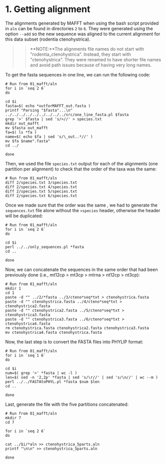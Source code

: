 # 1. Getting alignment
The alignments generated by MAFFT when using the bash script provided 
in `aln` can be found in directories `2` to `6`.
They were generated using the option `--add` so the new sequence was aligned to the current 
alignment for this data subset (rodentia ctenohystrica).

>>**NOTE:**The alignments file names do not start with "rodentia_ctenohystrica". Instead,
>>they start with "ctenohystrica". They were renamed to have shorter file names and avoid 
>>path issues because of having very long names.

To get the fasta sequences in one line, we can run the following code:

```
# Run from 01_mafft/aln
for i in `seq 2 6`
do

cd $i 
fasta=$( echo *outforMAFFT_out.fasta )
printf "Parsing "$fasta"...\n"
../../../../../../../../../src/one_line_fasta.pl $fasta
grep '>' $fasta | sed 's/>//' > species.txt
mkdir out_mafft 
mv $fasta out_mafft
fa=$( ls *fa )
name=$( echo $fa | sed 's/\_out..*//' )
mv $fa $name".fasta"
cd ../

done
```

Then, we used the file `species.txt` output for each of the alignments (one partition per alignment) to check 
that the order of the taxa was the same:

```
# Run from 01_mafft/aln
diff 2/species.txt 3/species.txt 
diff 2/species.txt 4/species.txt 
diff 2/species.txt 5/species.txt 
diff 2/species.txt 6/species.txt 
```

Once we made sure that the order was the same ,
we had to generate the `sequences.txt` file alone without the `>species` header, otherwise the header 
will be duplicated:

```
# Run from 01_mafft/aln
for i in `seq 2 6`
do 

cd $i 
perl ../../only_sequences.pl *fasta
cd ..

done
```

Now, we can concatenate the sequences in the same order that had been previously done 
(i.e., mt12cp > mt3cp > mtrna > nt12cp > nt3cp):

```
# Run from 01_mafft/aln
mkdir 1
cd 1
paste -d "" ../2/*fasta ../3/cteno*seq*txt > ctenohystrica.fasta 
paste -d "" ctenohystrica.fasta ../4/cteno*seq*txt > ctenohystrica2.fasta 
paste -d "" ctenohystrica2.fasta ../5/cteno*seq*txt > ctenohystrica3.fasta 
paste -d "" ctenohystrica3.fasta ../6/cteno*seq*txt > ctenohystrica4.fasta
rm ctenohystrica.fasta ctenohystrica2.fasta ctenohystrica3.fasta
mv ctenohystrica4.fasta ctenohystrica.fasta
```

Now, the last step is to convert the FASTA files into PHYLIP format:

```
# Run from 01_mafft/aln
for i in `seq 1 6`
do 

cd $i
num=$( grep '>' *fasta | wc -l )
len=$( sed -n '2,2p' *fasta | sed 's/\r//' | sed 's/\n//' | wc --m )
perl ../../FASTAtoPHYL.pl *fasta $num $len 
cd ..

done
```

Last, generate the file with the five partitions concatenated:

```
# Run from 01_mafft/aln
mkdir 7 
cd 7 

for i in `seq 2 6`
do 

cat ../$i/*aln >> ctenohystrica_5parts.aln
printf "\n\n" >> ctenohystrica_5parts.aln

done 
```
